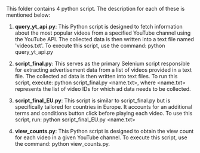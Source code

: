 This folder contains 4 python script. The description for each of these is mentioned below:

1. **query_yt_api.py**: This Python script is designed to fetch information about the most popular videos from a specified YouTube channel using the YouTube API. The collected data is then written into a text file named 'videos.txt'. To execute this script, use the command: python query_yt_api.py

2. **script_final.py**: This serves as the primary Selenium script responsible for extracting advertisement data from a list of videos provided in a text file. The collected ad data is then written into text files. To run this script, execute: python script_final.py <name.txt>, where <name.txt> represents the list of video IDs for which ad data needs to be collected.

3. **script_final_EU.py**: This script is similar to script_final.py but is specifically tailored for countries in Europe. It accounts for an additional terms and conditions button click before playing each video. To use this script, run: python script_final_EU.py <name.txt>

4. **view_counts.py**: This Python script is designed to obtain the view count for each video in a given YouTube channel. To execute this script, use the command: python view_counts.py.
